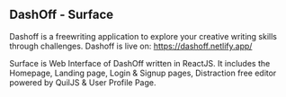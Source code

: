 ## DashOff - Surface

Dashoff is a freewriting application to explore your creative writing skills through challenges.
Dashoff is live on:
https://dashoff.netlify.app/

Surface is Web Interface of DashOff written in ReactJS. It includes the Homepage, Landing page, Login & Signup pages, Distraction free editor powered by QuilJS & User Profile Page.
